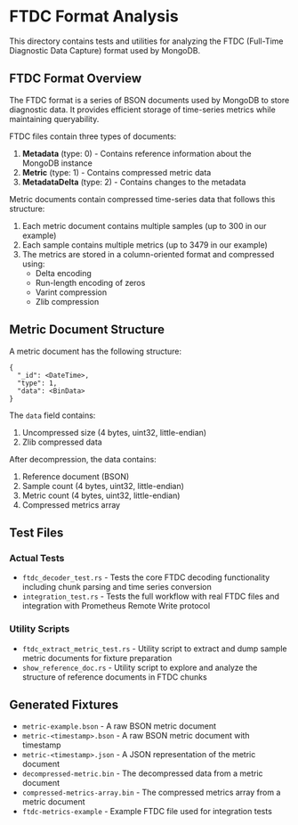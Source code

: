 # FTDC Format Analysis

This directory contains tests and utilities for analyzing the FTDC (Full-Time Diagnostic Data Capture) format used by MongoDB.

## FTDC Format Overview

The FTDC format is a series of BSON documents used by MongoDB to store diagnostic data. It provides efficient storage of time-series metrics while maintaining queryability.

FTDC files contain three types of documents:

1. **Metadata** (type: 0) - Contains reference information about the MongoDB instance
2. **Metric** (type: 1) - Contains compressed metric data
3. **MetadataDelta** (type: 2) - Contains changes to the metadata

Metric documents contain compressed time-series data that follows this structure:

1. Each metric document contains multiple samples (up to 300 in our example)
2. Each sample contains multiple metrics (up to 3479 in our example)
3. The metrics are stored in a column-oriented format and compressed using:
   - Delta encoding
   - Run-length encoding of zeros
   - Varint compression
   - Zlib compression

## Metric Document Structure

A metric document has the following structure:

```
{
  "_id": <DateTime>,
  "type": 1,
  "data": <BinData>
}
```

The `data` field contains:
1. Uncompressed size (4 bytes, uint32, little-endian)
2. Zlib compressed data

After decompression, the data contains:
1. Reference document (BSON)
2. Sample count (4 bytes, uint32, little-endian)
3. Metric count (4 bytes, uint32, little-endian)
4. Compressed metrics array

## Test Files

### Actual Tests
- `ftdc_decoder_test.rs` - Tests the core FTDC decoding functionality including chunk parsing and time series conversion
- `integration_test.rs` - Tests the full workflow with real FTDC files and integration with Prometheus Remote Write protocol

### Utility Scripts
- `ftdc_extract_metric_test.rs` - Utility script to extract and dump sample metric documents for fixture preparation
- `show_reference_doc.rs` - Utility script to explore and analyze the structure of reference documents in FTDC chunks

## Generated Fixtures

- `metric-example.bson` - A raw BSON metric document
- `metric-<timestamp>.bson` - A raw BSON metric document with timestamp
- `metric-<timestamp>.json` - A JSON representation of the metric document
- `decompressed-metric.bin` - The decompressed data from a metric document
- `compressed-metrics-array.bin` - The compressed metrics array from a metric document
- `ftdc-metrics-example` - Example FTDC file used for integration tests 